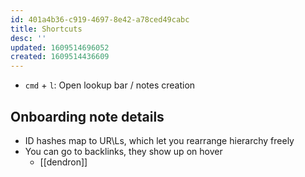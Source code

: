```yaml
---
id: 401a4b36-c919-4697-8e42-a78ced49cabc
title: Shortcuts
desc: ''
updated: 1609514696052
created: 1609514436609
---
```


- `cmd` + `l`: Open lookup bar / notes creation

## Onboarding note details

- ID hashes map to UR\Ls, which let you rearrange hierarchy freely
- You can go to backlinks, they show up on hover
  - [[dendron]]
